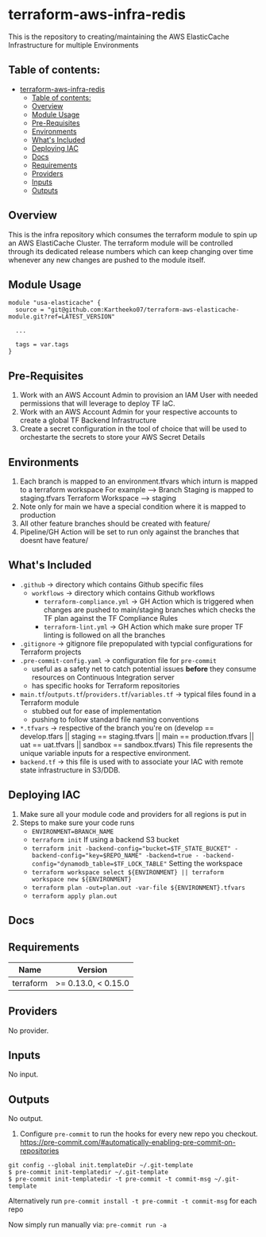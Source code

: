 # terraform-aws-infra-redis
This is the repository to creating/maintaining the AWS ElasticCache Infrastructure for multiple Environments

## Table of contents:
- [terraform-aws-infra-redis](#terraform-aws-infra-redis)
  - [Table of contents:](#table-of-contents)
  - [Overview](#overview)
  - [Module Usage](#usage)
  - [Pre-Requisites](#pre-requisites)
  - [Environments](#environments)
  - [What's Included](#whats-included)
  - [Deploying IAC](#deploying-iac)
  - [Docs](#docs)
  - [Requirements](#requirements)
  - [Providers](#providers)
  - [Inputs](#inputs)
  - [Outputs](#outputs)
  

## Overview
This is the infra repository which consumes the terraform module to spin up an AWS ElastiCache Cluster.
The terraform module will be controlled through its dedicated release numbers which can keep changing over time whenever any new changes are pushed to the module itself.

## Module Usage 
```hcl
module "usa-elasticache" {
  source = "git@github.com:Kartheeko07/terraform-aws-elasticache-module.git?ref=LATEST_VERSION"

  ...

  tags = var.tags
}
```

## Pre-Requisites

1. Work with an AWS Account Admin to provision an IAM User with needed permissions that will leverage to deploy TF IaC.
2. Work with an AWS Account Admin for your respective accounts to create a global TF Backend Infrastructure
3. Create a secret configuration in the tool of choice that will be used to orchestarte the secrets to store your AWS Secret Details

## Environments
1. Each branch is mapped to an environment.tfvars which inturn is mapped to a terraform workspace
    For example --> Branch Staging is mapped to staging.tfvars
    Terraform Workspace --> staging
2. Note only for main we have a special condition where it is mapped to production
3. All other feature branches should be created with feature/
4. Pipeline/GH Action will be set to run only against the branches that doesnt have feature/

## What's Included
- `.github` ->  directory which contains Github specific files
  - `workflows` -> directory which contains Github workflows
    - `terraform-compliance.yml` -> GH Action which is triggered when changes are pushed to main/staging branches which checks the TF plan against the TF Compliance Rules
    - `terraform-lint.yml` -> GH Action which make sure proper TF linting is followed on all the branches  
- `.gitignore` -> gitignore file prepopulated with typcial configurations for Terraform projects
- `.pre-commit-config.yaml` -> configuration file for `pre-commit`
  - useful as a safety net to catch potential issues **before** they consume resources on Continuous Integration server
  - has specific hooks for Terraform repositories
- `main.tf`/`outputs.tf`/`providers.tf`/`variables.tf` -> typical files found in a Terraform module
  - stubbed out for ease of implementation
  - pushing to follow standard file naming conventions
- `*.tfvars` -> respective of the branch you're on (develop == develop.tfars || staging == staging.tfvars || main == production.tfvars || uat == uat.tfvars || sandbox == sandbox.tfvars) This file represents the unique variable inputs for a respective environment.
- `backend.tf` -> this file is used with to associate your IAC with remote state infrastructure in S3/DDB.

## Deploying IAC
1. Make sure all your module code and providers for all regions is put in 
2. Steps to make sure your code runs
    - `ENVIRONMENT=BRANCH_NAME`
    - `terraform init`
    If using a backend S3 bucket
    - `terraform init -backend-config="bucket=$TF_STATE_BUCKET" -backend-config="key=$REPO_NAME" -backend=true - -backend-config="dynamodb_table=$TF_LOCK_TABLE"`
    Setting the workspace
    - `terraform workspace select ${ENVIRONMENT} || terraform workspace new ${ENVIRONMENT}`
    - `terraform plan -out=plan.out -var-file ${ENVIRONMENT}.tfvars`
    - `terraform apply plan.out`

## Docs
<!-- BEGINNING OF PRE-COMMIT-TERRAFORM DOCS HOOK -->
## Requirements

| Name | Version |
|------|---------|
| terraform | >= 0.13.0, < 0.15.0 |

## Providers

No provider.

## Inputs

No input.

## Outputs

No output.

<!-- END OF PRE-COMMIT-TERRAFORM DOCS HOOK -->

1. Configure `pre-commit` to run the hooks for every new repo you checkout.  https://pre-commit.com/#automatically-enabling-pre-commit-on-repositories 
```
git config --global init.templateDir ~/.git-template
$ pre-commit init-templatedir ~/.git-template
$ pre-commit init-templatedir -t pre-commit -t commit-msg ~/.git-template
```
Alternatively run `pre-commit install -t pre-commit -t commit-msg` for each repo

Now simply run manually via: `pre-commit run -a`
